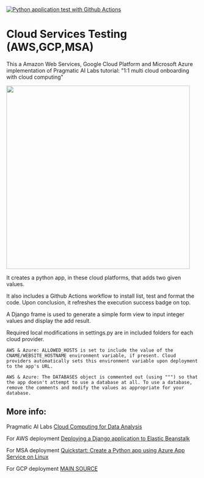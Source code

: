 [![Python application test with Github Actions](https://github.com/Akebs/multi-cloud/actions/workflows/main.yml/badge.svg)](https://github.com/Akebs/multi-cloud/actions/workflows/main.yml)

# Cloud Services Testing (AWS,GCP,MSA)


This a Amazon Web Services, Google Cloud Platform and Microsoft Azure implementation of Pragmatic AI Labs tutorial: "1:1 multi cloud onboarding with cloud computing"

<a href="https://youtu.be/zznvjk0zsVg">  <img src="https://i.ytimg.com/vi/zznvjk0zsVg/maxresdefault.jpg" width="480" > </a>


It creates a python app, in these cloud platforms, that adds two given values.

It also includes a Github Actions workflow to install list, test and format the code. Upon conclusion, it refreshes the execution success badge on top.

A Django frame is used to generate a simple form view to input integer values and display the add result.


Required local modifications in settings.py are in included folders for each cloud provider.

    AWS & Azure: ALLOWED_HOSTS is set to include the value of the CNAME/WEBSITE_HOSTNAME environment variable, if present. Cloud providers automatically sets this environment variable upon deployment to the app's URL.

    AWS & Azure: The DATABASES object is commented out (using """) so that the app doesn't attempt to use a database at all. To use a database, remove the comments and modify the values as appropriate for your database.

## More info:

Pragmatic AI Labs <a href="https://paiml.com/docs/home/books/cloud-computing-for-data/"> Cloud Computing for Data Analysis </a>

For AWS deployment <a href="https://docs.aws.amazon.com/elasticbeanstalk/latest/dg/create-deploy-python-django.html#python-django-deploy"> Deploying a Django application to Elastic Beanstalk </a>

For MSA deployment <a href="https://docs.microsoft.com/en-us/azure/app-service/quickstart-python?tabs=bash&pivots=python-framework-django"> Quickstart: Create a Python app using Azure App Service on Linux </a>

For GCP deployment <a href="https://docs.microsoft.com/en-us/azure/app-service/quickstart-python?tabs=bash&pivots=python-framework-django"> MAIN SOURCE </a>
